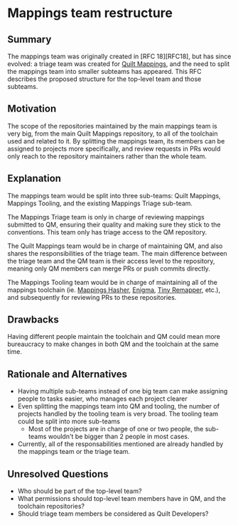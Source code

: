 # Mappings team restructure

## Summary

The mappings team was originally created in [RFC 18][RFC18], but has since
evolved: a triage team was created for [Quilt Mappings][QM], and the need to
split the mappings team into smaller subteams has appeared. This RFC describes
the proposed structure for the top-level team and those subteams.


## Motivation

The scope of the repositories maintained by the main mappings team is very big,
from the main Quilt Mappings repository, to all of the toolchain used and 
related to it. By splitting the mappings team, its members can be assigned to
projects more specifically, and review requests in PRs would only reach to the
repository maintainers rather than the whole team.


## Explanation

The mappings team would be split into three sub-teams: Quilt Mappings, Mappings
Tooling, and the existing Mappings Triage sub-team.

The Mappings Triage team is only in charge of reviewing mappings submitted to
QM, ensuring their quality and making sure they stick to the conventions.
This team only has triage access to the QM repository.

The Quilt Mappings team would be in charge of maintaining QM, and also shares
the responsibilities of the triage team. The main difference between the triage
team and the QM team is their access level to the repository, meaning only QM
members can merge PRs or push commits directly.

The Mappings Tooling team would be in charge of maintaining all of the mappings
toolchain (ie. [Mappings Hasher][Hasher], [Enigma], [Tiny Remapper][TR], etc.),
and subsequently for reviewing PRs to these repositories.


## Drawbacks

Having different people maintain the toolchain and QM could mean more
bureaucracy to make changes in both QM and the toolchain at the same time.


## Rationale and Alternatives

- Having multiple sub-teams instead of one big team can make assigning people
  to tasks easier, who manages each project clearer
- Even splitting the mappings team into QM and tooling, the number of projects
  handled by the tooling team is very broad. The tooling team could be split
  into more sub-teams
  - Most of the projects are in charge of one or two people, the sub-teams
    wouldn't be bigger than 2 people in most cases.
- Currently, all of the responsabilities mentioned are already handled by the
  mappings team or the triage team.


## Unresolved Questions

- Who should be part of the top-level team?
- What permissions should top-level team members have in QM, and the toolchain
  repositories?
- Should triage team members be considered as Quilt Developers?


[RFC 18]: 0018-technical-teams.md
[QM]: https://github.com/QuiltMC/quilt-mappings
[Hasher]: https://github.com/QuiltMC/mappings-hasher
[Enigma]: https://github.com/QuiltMC/enigma
[TR]: https://github.com/QuiltMC/tiny-remapper
